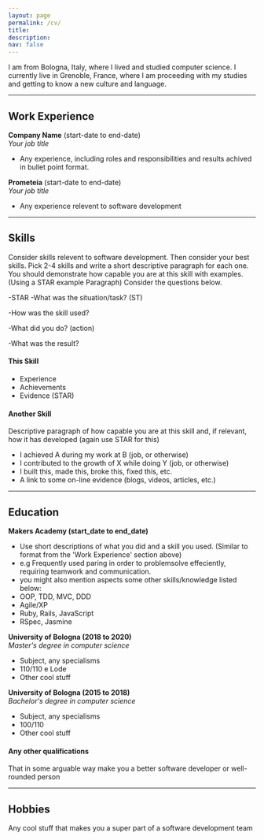 ```yaml
---
layout: page
permalink: /cv/
title: 
description: 
nav: false
---
```


<!-- A sentence about who and what you are. Then a sentence about what you've achieved. And then a sentence about what excites you about tech.-->
I am from Bologna, Italy, where I lived and studied computer science. I currently live in Grenoble, France, where I am proceeding with my studies and getting to know a new culture and language.

<!-- ## Projects 

| Name                         | Description       | Tech/tools        |
| ---------------------------- | ----------------- | ----------------- |
| **Final project**            | A webapp to do x. | React, Jest, etc. |
| **Something else worked on** | A webapp to do y. | Ruby              |
 -->
***

## Work Experience

**Company Name** (start-date to end-date)  
_Your job title_

- Any experience, including roles and responsibilities and results achived in bullet point format.

**Prometeia** (start-date to end-date)  
_Your job title_

- Any experience relevent to software development

***

## Skills

Consider skills relevent to software development. Then consider your best skills. Pick 2-4 skills and write a short descriptive paragraph for each one. You should demonstrate how capable you are at this skill with examples.
(Using a STAR example Paragraph) Consider the questions below.

-STAR
-What was the situation/task? (ST)

-How was the skill used?

-What did you do? (action)

-What was the result?


#### This Skill

- Experience
- Achievements
- Evidence (STAR)

#### Another Skill

Descriptive paragraph of how capable you are at this skill and, if relevant, how it has developed (again use STAR for this)

- I achieved A during my work at B (job, or otherwise)
- I contributed to the growth of X while doing Y (job, or otherwise)
- I built this, made this, broke this, fixed this, etc.
- A link to some on-line evidence (blogs, videos, articles, etc.)

***

## Education

**Makers Academy (start_date to end_date)**
- Use short descriptions of what you did and a skill you used. (Similar to format from the 'Work Experience' section above)
- e.g Frequently used paring in order to problemsolve effeciently, requiring teamwork and communication.
- you might also mention aspects some other skills/knowledge listed below: 
- OOP, TDD, MVC, DDD
- Agile/XP
- Ruby, Rails, JavaScript
- RSpec, Jasmine


**University of Bologna (2018 to 2020)**  
_Master's degree in computer science_  
- Subject, any specialisms
- 110/110 e Lode
- Other cool stuff

 **University of Bologna (2015 to 2018)**  
_Bachelor's degree in computer science_  
- Subject, any specialisms
- 100/110
- Other cool stuff

#### Any other qualifications

That in some arguable way make you a better software developer or well-rounded person

***

## Hobbies

Any cool stuff that makes you a super part of a software development team
